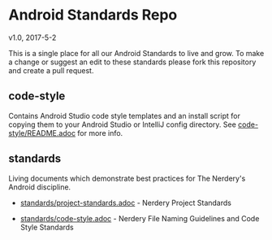 # Android Standards Repo
v1.0, 2017-5-2

This is a single place for all our Android Standards to live and grow.
To make a change or suggest an edit to these standards please fork this
repository and create a pull request.

## code-style

Contains Android Studio code style templates and an install script for copying them
to your Android Studio or IntelliJ config directory. See
[code-style/README.adoc](code-style/README.adoc) for more info.

## standards

Living documents which demonstrate best practices for The Nerdery's Android
discipline.

* [standards/project-standards.adoc](standards/project-standards.adoc) - Nerdery Project Standards

* [standards/code-style.adoc](standards/code-style.adoc) - Nerdery File Naming Guidelines and Code Style Standards
